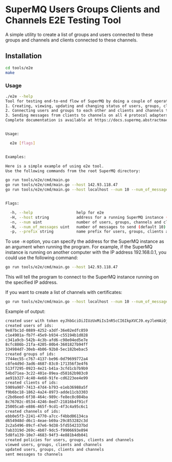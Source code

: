# SuperMQ Users Groups Clients and Channels E2E Testing Tool

A simple utility to create a list of groups and users connected to these groups and channels and clients connected to these channels.

## Installation

```bash
cd tools/e2e
make
```

### Usage

```bash
./e2e --help
Tool for testing end-to-end flow of SuperMQ by doing a couple of operations namely:
1. Creating, viewing, updating and changing status of users, groups, clients and channels.
2. Connecting users and groups to each other and clients and channels to each other.
3. Sending messages from clients to channels on all 4 protocol adapters (HTTP, WS, CoAP and MQTT).
Complete documentation is available at https://docs.supermq.abstractmachines.fr


Usage:

  e2e [flags]


Examples:

Here is a simple example of using e2e tool.
Use the following commands from the root SuperMQ directory:

go run tools/e2e/cmd/main.go
go run tools/e2e/cmd/main.go --host 142.93.118.47
go run tools/e2e/cmd/main.go --host localhost --num 10 --num_of_messages 100 --prefix e2e


Flags:

  -h, --help                   help for e2e
  -H, --host string            address for a running SuperMQ instance (default "localhost")
  -n, --num uint               number of users, groups, channels and clients to create and connect (default 10)
  -N, --num_of_messages uint   number of messages to send (default 10)
  -p, --prefix string          name prefix for users, groups, clients and channels
```

To use `-H` option, you can specify the address for the SuperMQ instance as an argument when running the program. For example, if the SuperMQ instance is running on another computer with the IP address 192.168.0.1, you could use the following command:

```bash
go run tools/e2e/cmd/main.go --host 142.93.118.47
```

This will tell the program to connect to the SuperMQ instance running on the specified IP address.

If you want to create a list of channels with certificates:

```bash
go run tools/e2e/cmd/main.go --host localhost --num 10 --num_of_messages 100 --prefix e2e
```

Example of output:

```bash
created user with token eyJhbGciOiJIUzUxMiIsInR5cCI6IkpXVCJ9.eyJleHAiOjE2ODEyMDYwMjMsImlhdCI6MTY4MTIwNTEyMywiaWRlbnRpdHkiOiJlMmUtbGF0ZS1zaWxlbmNlQGVtYWlsLmNvbSIsImlzcyI6ImNsaWVudHMuYXV0aCIsInN1YiI6IjdlZDIyY2IyLTRlMzQtNDhiZi04Y2RlLTIxMjZiYzYyYzY4MyIsInR5cGUiOiJhY2Nlc3MifQ.AdExNYs5mVQNpo_ejJDq7KTC5dKkZWmgM9FJvTM2T_GM2LE9ASQv0ymC4wS3PDXKWf-OcaR8DJIxE6WiG3fztQ
created users of ids:
9e87bc1d-0889-4252-a3df-36e02edfc859
c1e4901a-fb7f-45e9-b934-c55194b1d028
c341a9cb-542b-4c3b-afd6-c98e04ed5e7e
8cfc886b-21fa-4205-80b4-3601827b94ff
334984d7-30eb-4b06-92b8-5ec182bebac5
created groups of ids:
7744ec55-c767-4137-be96-0d79699772a4
c8fe4d9d-3ad6-4687-83c0-171356f3e4f6
513f7295-0923-4e21-b41a-3cfd1cb7b9b9
54bd71ea-3c22-401e-89ea-d58162b983c0
ae91b327-4c40-4e68-91fe-cd6223ee4e99
created clients of ids:
5909a907-7413-47d4-b793-e1eb36988a5f
f9b6bc18-1862-4a24-8973-adde11cb3303
c2bd6eed-6f38-464c-989c-fe8ec8c084ba
8c76702c-0534-4246-8ed7-21816b4f91cf
25005ca8-e886-465f-9cd1-4f3c4a95c6c1
created channels of ids:
ebb0e5f3-2241-4770-a7cc-f4bbd06134ca
d654948d-d6c1-4eae-b69a-29c853282c3d
2c2a5496-89cf-47e6-9d38-5fd5542337bd
7ab3319d-269c-4b07-9dc5-f9906693e894
5d8fa139-10e7-4683-94f3-4e881b4db041
created policies for users, groups, clients and channels
viewed users, groups, clients and channels
updated users, groups, clients and channels
sent messages to channels
```
